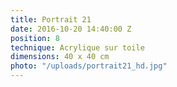 ```yaml
---
title: Portrait 21
date: 2016-10-20 14:40:00 Z
position: 8
technique: Acrylique sur toile
dimensions: 40 x 40 cm
photo: "/uploads/portrait21_hd.jpg"
---
```


